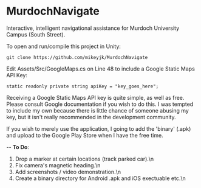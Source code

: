 MurdochNavigate
===============

Interactive, intelligent navigational assistance for Murdoch University Campus (South Street).



To open and run/compile this project in Unity:

    git clone https://github.com/mikeyjk/MurdochNavigate

Edit Assets/Src/GoogleMaps.cs on Line 48 to include a Google Static Maps API Key:

    static readonly private string apiKey = "key_goes_here";

Receiving a Google Static Maps API key is quite simple, as well as free. Please consult Google documentation if you wish to do this. I was tempted to include my own because there is little chance of someone abusing my key, but it isn't really recommended in the development community.

If you wish to merely use the application, I going to add the 'binary' (.apk) and upload to the Google Play Store when I have the free time.

--
**To Do**:

1) Drop a marker at certain locations (track parked car).\n
2) Fix camera's magnetic heading.\n
3) Add screenshots / video demonstration.\n
4) Create a binary directory for Android .apk and iOS exectuable etc.\n
